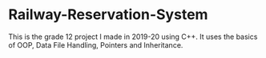# Railway-Reservation-System
This is the grade 12 project I made in 2019-20 using C++. It uses the basics of OOP, Data File Handling, Pointers and Inheritance.
